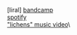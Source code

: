 [liral]
[bandcamp](https://liral.bandcamp.com/album/devoid-of-self)\
[spotify](https://open.spotify.com/album/2uNv5mFn7ogJfHfbUJjD5b)\
["lichens" music video](https://youtu.be/MdRMqaIRQzw)\
